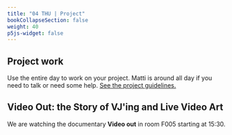 ```yaml
---
title: "04 THU | Project"
bookCollapseSection: false
weight: 40
p5js-widget: false
---
```


## Project work

Use the entire day to work on your project. Matti is around all day if you need to talk or need some help. [See the project guidelines.](../project/)

## Video Out: the Story of VJ'ing and Live Video Art

We are watching the documentary **Video out** in room F005 starting at 15:30.